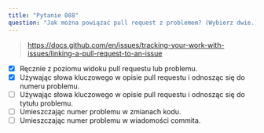 ```yaml
---
title: "Pytanie 088"
question: "Jak można powiązać pull request z problemem? (Wybierz dwie.)"
---
```


> https://docs.github.com/en/issues/tracking-your-work-with-issues/linking-a-pull-request-to-an-issue
- [x] Ręcznie z poziomu widoku pull requestu lub problemu.
- [x] Używając słowa kluczowego w opisie pull requestu i odnosząc się do numeru problemu.
- [ ] Używając słowa kluczowego w opisie pull requestu i odnosząc się do tytułu problemu.
- [ ] Umieszczając numer problemu w zmianach kodu.
- [ ] Umieszczając numer problemu w wiadomości commita.

